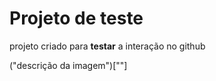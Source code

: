# Projeto de teste

projeto criado para **testar** a interação no github

("descrição da imagem")[""]